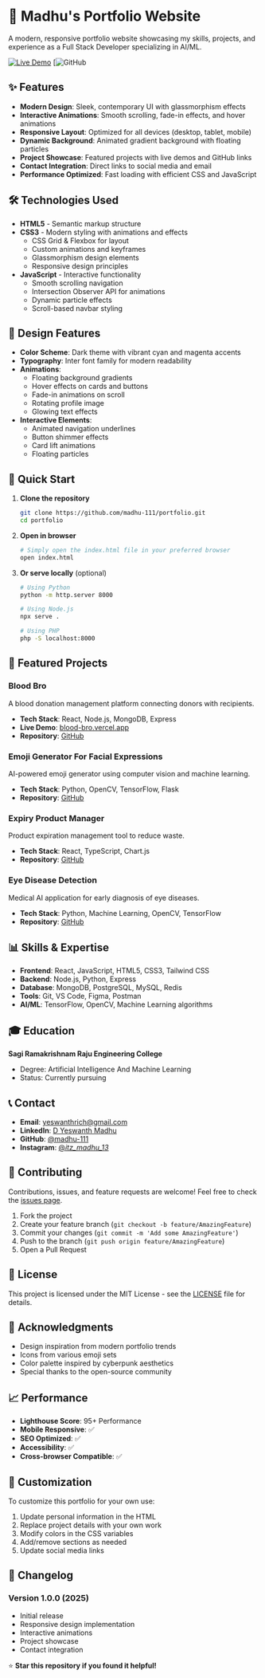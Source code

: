 # 🚀 Madhu's Portfolio Website

A modern, responsive portfolio website showcasing my skills, projects, and experience as a Full Stack Developer specializing in AI/ML.

[![Live Demo](https://img.shields.io/badge/Live-Demo-brightgreen)](https://your-portfolio-link.com)
[![GitHub](https://img.shields.io/badge/GitHub-Repository-bluegithub.com/madhu-111)

## ✨ Features

- **Modern Design**: Sleek, contemporary UI with glassmorphism effects
- **Interactive Animations**: Smooth scrolling, fade-in effects, and hover animations
- **Responsive Layout**: Optimized for all devices (desktop, tablet, mobile)
- **Dynamic Background**: Animated gradient background with floating particles
- **Project Showcase**: Featured projects with live demos and GitHub links
- **Contact Integration**: Direct links to social media and email
- **Performance Optimized**: Fast loading with efficient CSS and JavaScript

## 🛠️ Technologies Used

- **HTML5** - Semantic markup structure
- **CSS3** - Modern styling with animations and effects
  - CSS Grid & Flexbox for layout
  - Custom animations and keyframes
  - Glassmorphism design elements
  - Responsive design principles
- **JavaScript** - Interactive functionality
  - Smooth scrolling navigation
  - Intersection Observer API for animations
  - Dynamic particle effects
  - Scroll-based navbar styling

## 🎨 Design Features

- **Color Scheme**: Dark theme with vibrant cyan and magenta accents
- **Typography**: Inter font family for modern readability
- **Animations**: 
  - Floating background gradients
  - Hover effects on cards and buttons
  - Fade-in animations on scroll
  - Rotating profile image
  - Glowing text effects
- **Interactive Elements**:
  - Animated navigation underlines
  - Button shimmer effects
  - Card lift animations
  - Floating particles

## 🚀 Quick Start

1. **Clone the repository**
   ```bash
   git clone https://github.com/madhu-111/portfolio.git
   cd portfolio
   ```

2. **Open in browser**
   ```bash
   # Simply open the index.html file in your preferred browser
   open index.html
   ```

3. **Or serve locally** (optional)
   ```bash
   # Using Python
   python -m http.server 8000
   
   # Using Node.js
   npx serve .
   
   # Using PHP
   php -S localhost:8000
   ```

## 🎯 Featured Projects

### Blood Bro
A blood donation management platform connecting donors with recipients.
- **Tech Stack**: React, Node.js, MongoDB, Express
- **Live Demo**: [blood-bro.vercel.app](https://blood-bro.vercel.app/)
- **Repository**: [GitHub](https://github.com/madhu-111/blood)

### Emoji Generator For Facial Expressions
AI-powered emoji generator using computer vision and machine learning.
- **Tech Stack**: Python, OpenCV, TensorFlow, Flask
- **Repository**: [GitHub](https://github.com/madhu-111/Emoji-Generator-For-Facial-Expressions)

### Expiry Product Manager
Product expiration management tool to reduce waste.
- **Tech Stack**: React, TypeScript, Chart.js
- **Repository**: [GitHub](https://github.com/madhu-111/Expiry-product)

### Eye Disease Detection
Medical AI application for early diagnosis of eye diseases.
- **Tech Stack**: Python, Machine Learning, OpenCV, TensorFlow
- **Repository**: [GitHub](https://github.com/madhu-111/DETECTION-OF-EYE-DISEASES-)

## 📊 Skills & Expertise

- **Frontend**: React, JavaScript, HTML5, CSS3, Tailwind CSS
- **Backend**: Node.js, Python, Express
- **Database**: MongoDB, PostgreSQL, MySQL, Redis
- **Tools**: Git, VS Code, Figma, Postman
- **AI/ML**: TensorFlow, OpenCV, Machine Learning algorithms

## 🎓 Education

**Sagi Ramakrishnam Raju Engineering College**
- Degree: Artificial Intelligence And Machine Learning
- Status: Currently pursuing

## 📞 Contact

- **Email**: [yeswanthrich@gmail.com](mailto:yeswanthrich@gmail.com)
- **LinkedIn**: [D Yeswanth Madhu](https://www.linkedin.com/in/d-yeswanth-madhu-762a6b2b9)
- **GitHub**: [@madhu-111](https://github.com/madhu-111)
- **Instagram**: [@_itz_madhu_13_](https://instagram.com/_itz_madhu_13_)

## 🤝 Contributing

Contributions, issues, and feature requests are welcome! Feel free to check the [issues page](https://github.com/madhu-111/portfolio/issues).

1. Fork the project
2. Create your feature branch (`git checkout -b feature/AmazingFeature`)
3. Commit your changes (`git commit -m 'Add some AmazingFeature'`)
4. Push to the branch (`git push origin feature/AmazingFeature`)
5. Open a Pull Request

## 📄 License

This project is licensed under the MIT License - see the [LICENSE](LICENSE) file for details.

## 🙏 Acknowledgments

- Design inspiration from modern portfolio trends
- Icons from various emoji sets
- Color palette inspired by cyberpunk aesthetics
- Special thanks to the open-source community

## 📈 Performance

- **Lighthouse Score**: 95+ Performance
- **Mobile Responsive**: ✅
- **SEO Optimized**: ✅
- **Accessibility**: ✅
- **Cross-browser Compatible**: ✅

## 🔧 Customization

To customize this portfolio for your own use:

1. Update personal information in the HTML
2. Replace project details with your own work
3. Modify colors in the CSS variables
4. Add/remove sections as needed
5. Update social media links

## 📝 Changelog

### Version 1.0.0 (2025)
- Initial release
- Responsive design implementation
- Interactive animations
- Project showcase
- Contact integration

⭐ **Star this repository if you found it helpful!**
